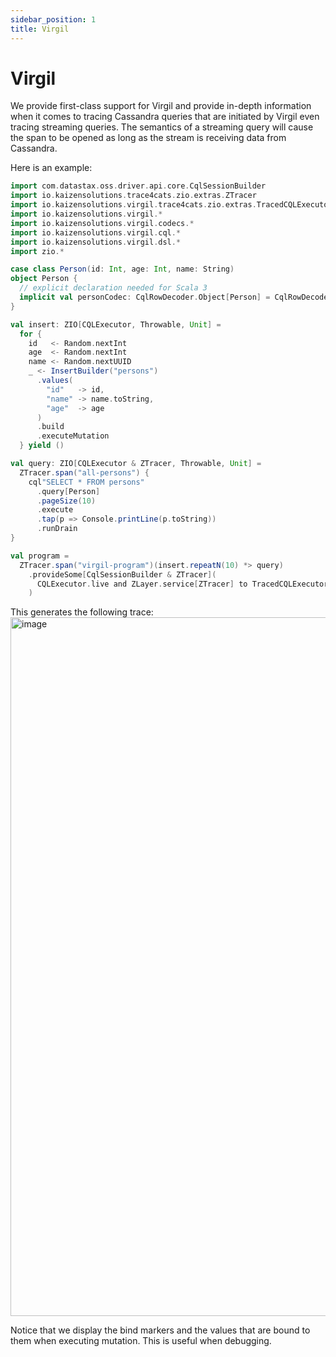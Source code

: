 ```yaml
---
sidebar_position: 1
title: Virgil
---
```


# Virgil
We provide first-class support for Virgil and provide in-depth information when it comes to tracing Cassandra queries 
that are initiated by Virgil even tracing streaming queries. The semantics of a streaming query will cause the span to 
be opened as long as the stream is receiving data from Cassandra.

Here is an example:
```scala mdoc:compile-only
import com.datastax.oss.driver.api.core.CqlSessionBuilder
import io.kaizensolutions.trace4cats.zio.extras.ZTracer
import io.kaizensolutions.virgil.trace4cats.zio.extras.TracedCQLExecutor
import io.kaizensolutions.virgil.*
import io.kaizensolutions.virgil.codecs.*
import io.kaizensolutions.virgil.cql.*
import io.kaizensolutions.virgil.dsl.*
import zio.*

case class Person(id: Int, age: Int, name: String)
object Person {
  // explicit declaration needed for Scala 3
  implicit val personCodec: CqlRowDecoder.Object[Person] = CqlRowDecoder.derive[Person]
}

val insert: ZIO[CQLExecutor, Throwable, Unit] =
  for {
    id   <- Random.nextInt
    age  <- Random.nextInt
    name <- Random.nextUUID
    _ <- InsertBuilder("persons")
      .values(
        "id"   -> id,
        "name" -> name.toString,
        "age"  -> age
      )
      .build
      .executeMutation
  } yield ()

val query: ZIO[CQLExecutor & ZTracer, Throwable, Unit] = 
  ZTracer.span("all-persons") {
    cql"SELECT * FROM persons"
      .query[Person]
      .pageSize(10)
      .execute
      .tap(p => Console.printLine(p.toString))
      .runDrain
}

val program = 
  ZTracer.span("virgil-program")(insert.repeatN(10) *> query)
    .provideSome[CqlSessionBuilder & ZTracer](
      CQLExecutor.live and ZLayer.service[ZTracer] to TracedCQLExecutor.layer
    )
```

This generates the following trace:
<img width="1118" alt="image" src="https://github.com/kaizen-solutions/trace4cats-zio-extras/assets/14280155/021f1dc6-7b3d-4ace-91bf-c34912f2ad78"></img>

Notice that we display the bind markers and the values that are bound to them when executing mutation. 
This is useful when debugging.
